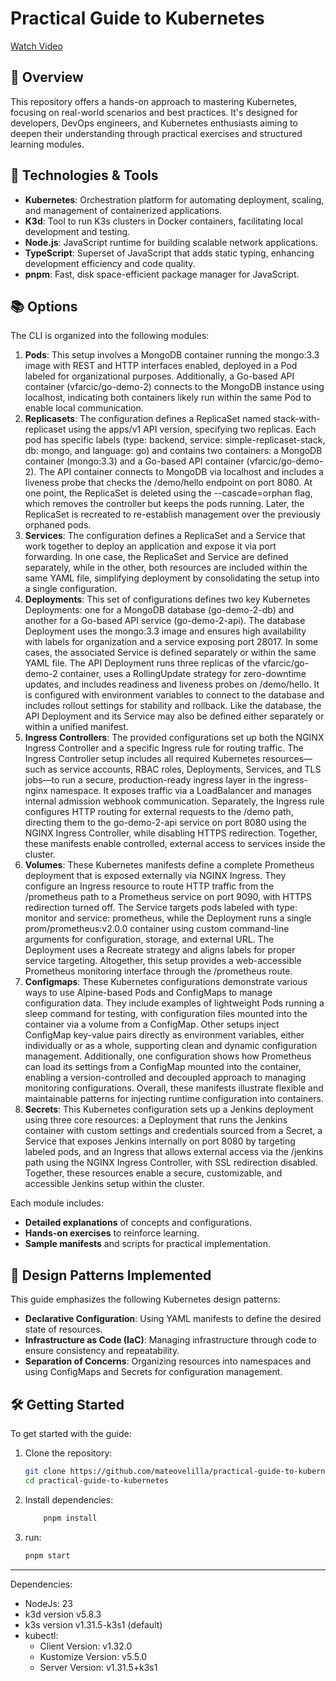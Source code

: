 # Practical Guide to Kubernetes
[Watch Video](https://player.vimeo.com/video/1095888517)
## 🚀 Overview

This repository offers a hands-on approach to mastering Kubernetes, focusing on real-world scenarios and best practices. It's designed for developers, DevOps engineers, and Kubernetes enthusiasts aiming to deepen their understanding through practical exercises and structured learning modules.

## 🧰 Technologies & Tools

- **Kubernetes**: Orchestration platform for automating deployment, scaling, and management of containerized applications.
- **K3d**: Tool to run K3s clusters in Docker containers, facilitating local development and testing.
- **Node.js**: JavaScript runtime for building scalable network applications.
- **TypeScript**: Superset of JavaScript that adds static typing, enhancing development efficiency and code quality.
- **pnpm**: Fast, disk space-efficient package manager for JavaScript.

## 📚 Options

The CLI is organized into the following modules:
1. **Pods**: This setup involves a MongoDB container running the mongo:3.3 image with REST and HTTP interfaces enabled, deployed in a Pod labeled for organizational purposes. Additionally, a Go-based API container (vfarcic/go-demo-2) connects to the MongoDB instance using localhost, indicating both containers likely run within the same Pod to enable local communication.
2. **Replicasets**: The configuration defines a ReplicaSet named stack-with-replicaset using the apps/v1 API version, specifying two replicas. Each pod has specific labels (type: backend, service: simple-replicaset-stack, db: mongo, and language: go) and contains two containers: a MongoDB container (mongo:3.3) and a Go-based API container (vfarcic/go-demo-2). The API container connects to MongoDB via localhost and includes a liveness probe that checks the /demo/hello endpoint on port 8080. At one point, the ReplicaSet is deleted using the --cascade=orphan flag, which removes the controller but keeps the pods running. Later, the ReplicaSet is recreated to re-establish management over the previously orphaned pods.
3. **Services**: The configuration defines a ReplicaSet and a Service that work together to deploy an application and expose it via port forwarding. In one case, the ReplicaSet and Service are defined separately, while in the other, both resources are included within the same YAML file, simplifying deployment by consolidating the setup into a single configuration.
4. **Deployments**: This set of configurations defines two key Kubernetes Deployments: one for a MongoDB database (go-demo-2-db) and another for a Go-based API service (go-demo-2-api). The database Deployment uses the mongo:3.3 image and ensures high availability with labels for organization and a service exposing port 28017. In some cases, the associated Service is defined separately or within the same YAML file. The API Deployment runs three replicas of the vfarcic/go-demo-2 container, uses a RollingUpdate strategy for zero-downtime updates, and includes readiness and liveness probes on /demo/hello. It is configured with environment variables to connect to the database and includes rollout settings for stability and rollback. Like the database, the API Deployment and its Service may also be defined either separately or within a unified manifest.
5. **Ingress Controllers**: The provided configurations set up both the NGINX Ingress Controller and a specific Ingress rule for routing traffic. The Ingress Controller setup includes all required Kubernetes resources—such as service accounts, RBAC roles, Deployments, Services, and TLS jobs—to run a secure, production-ready ingress layer in the ingress-nginx namespace. It exposes traffic via a LoadBalancer and manages internal admission webhook communication. Separately, the Ingress rule configures HTTP routing for external requests to the /demo path, directing them to the go-demo-2-api service on port 8080 using the NGINX Ingress Controller, while disabling HTTPS redirection. Together, these manifests enable controlled, external access to services inside the cluster.
6. **Volumes**: These Kubernetes manifests define a complete Prometheus deployment that is exposed externally via NGINX Ingress. They configure an Ingress resource to route HTTP traffic from the /prometheus path to a Prometheus service on port 9090, with HTTPS redirection turned off. The Service targets pods labeled with type: monitor and service: prometheus, while the Deployment runs a single prom/prometheus:v2.0.0 container using custom command-line arguments for configuration, storage, and external URL. The Deployment uses a Recreate strategy and aligns labels for proper service targeting. Altogether, this setup provides a web-accessible Prometheus monitoring interface through the /prometheus route.
7. **Configmaps**: These Kubernetes configurations demonstrate various ways to use Alpine-based Pods and ConfigMaps to manage configuration data. They include examples of lightweight Pods running a sleep command for testing, with configuration files mounted into the container via a volume from a ConfigMap. Other setups inject ConfigMap key-value pairs directly as environment variables, either individually or as a whole, supporting clean and dynamic configuration management. Additionally, one configuration shows how Prometheus can load its settings from a ConfigMap mounted into the container, enabling a version-controlled and decoupled approach to managing monitoring configurations. Overall, these manifests illustrate flexible and maintainable patterns for injecting runtime configuration into containers.
8. **Secrets**: This Kubernetes configuration sets up a Jenkins deployment using three core resources: a Deployment that runs the Jenkins container with custom settings and credentials sourced from a Secret, a Service that exposes Jenkins internally on port 8080 by targeting labeled pods, and an Ingress that allows external access via the /jenkins path using the NGINX Ingress Controller, with SSL redirection disabled. Together, these resources enable a secure, customizable, and accessible Jenkins setup within the cluster.

Each module includes:

- **Detailed explanations** of concepts and configurations.
- **Hands-on exercises** to reinforce learning.
- **Sample manifests** and scripts for practical implementation.

## 🧩 Design Patterns Implemented

This guide emphasizes the following Kubernetes design patterns:

- **Declarative Configuration**: Using YAML manifests to define the desired state of resources.
- **Infrastructure as Code (IaC)**: Managing infrastructure through code to ensure consistency and repeatability.
- **Separation of Concerns**: Organizing resources into namespaces and using ConfigMaps and Secrets for configuration management.

## 🛠️ Getting Started

To get started with the guide:

1. Clone the repository:

   ```bash
   git clone https://github.com/mateovelilla/practical-guide-to-kubernetes.git
   cd practical-guide-to-kubernetes
   ```
2. Install dependencies:
    ```bash
        pnpm install
    ```
3. run:
    ```bash
    pnpm start
    ```
------------
Dependencies:
- NodeJs: 23
- k3d version v5.8.3
- k3s version v1.31.5-k3s1 (default)
- kubectl:
    - Client Version: v1.32.0
    - Kustomize Version: v5.5.0
    - Server Version: v1.31.5+k3s1

